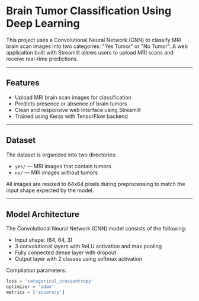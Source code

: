 # Brain Tumor Classification Using Deep Learning

This project uses a Convolutional Neural Network (CNN) to classify MRI brain scan images into two categories: "Yes Tumor" or "No Tumor". A web application built with Streamlit allows users to upload MRI scans and receive real-time predictions.

---

## Features

- Upload MRI brain scan images for classification
- Predicts presence or absence of brain tumors
- Clean and responsive web interface using Streamlit
- Trained using Keras with TensorFlow backend

---

## Dataset

The dataset is organized into two directories:
- `yes/` — MRI images that contain tumors
- `no/` — MRI images without tumors

All images are resized to 64x64 pixels during preprocessing to match the input shape expected by the model.

---

## Model Architecture

The Convolutional Neural Network (CNN) model consists of the following:

- Input shape: (64, 64, 3)
- 3 convolutional layers with ReLU activation and max pooling
- Fully connected dense layer with dropout
- Output layer with 2 classes using softmax activation

Compilation parameters:
```python
loss = 'categorical_crossentropy'
optimizer = 'adam'
metrics = ['accuracy']
